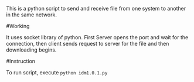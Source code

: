 
This is a python script to send and receive file from one system to another in the same network.

#Working

It uses socket library of python. First Server opens the port and wait for the connection, then client sends request to server for the file and then downloading begins.

#Instruction

To run script, execute `python idm1.0.1.py`
